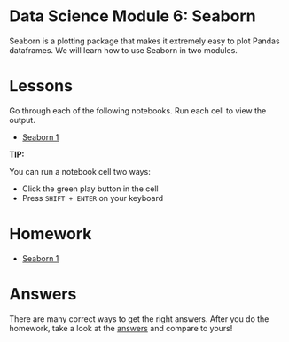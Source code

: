 # Data Science Module 6: Seaborn

Seaborn is a plotting package that makes it extremely easy to plot Pandas dataframes. We will learn how to use Seaborn in two modules.

# Lessons

Go through each of the following notebooks. Run each cell to view the output.

- [Seaborn 1](https://colab.research.google.com/github/richard-alexander/Data_Science_Course/blob/master/Seaborn/SeabornPt1.ipynb)


**TIP:**

You can run a notebook cell two ways:
- Click the green play button in the cell
- Press `SHIFT + ENTER` on your keyboard

# Homework

- [Seaborn 1](https://colab.research.google.com/github/richard-alexander/Data_Science_Course/blob/master/Seaborn/Homework1.ipynb)


# Answers

There are many correct ways to get the right answers. After you do the homework, take a look at the [answers](/Seaborn/Answers/Homework1.ipynb) and compare to yours!
